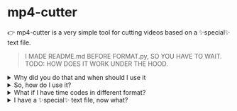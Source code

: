 # mp4-cutter

👉 mp4-cutter is a very simple tool for cutting videos based on a ✨special✨ text file.
> I MADE README.md BEFORE FORMAT.py, SO YOU HAVE TO WAIT.
> TODO: HOW DOES IT WORK UNDER THE HOOD.

<details>
  <summary>Why did you do that and when should I use it</summary>
  <strong>I made it, because I prefer to make long videos and add timecodes later</strong>. If you are working on a long video, you can automatically cut all the fragments into separate, small videos, then <strong>you may want to make shorts out of long video fragments</strong>, this small tool is for you! This tool will help you divide your long video into a smaller parts.
</details>
<details>
  <summary>So, how do I use it?</summary>
  First of all, <strong>you have to have <img src="https://static.cdnlogo.com/logos/f/33/ffmpeg.svg" width="36" alt="ffmpeg icon"/><u>ffmpeg</u> and <img src="https://cdn.jsdelivr.net/gh/devicons/devicon@latest/icons/python/python-original.svg" width="24" alt="python icon"/><u>python</u> installed and configured on your device.</strong>. Then, you need a special text file with timecodes of your video, it will tell the program how to cut your videos. Example content of <code>segments.txt</code>: <code>00:00 02:20 04:24 06:25 08:00</code>. 
  Here are some key notices for your file to work:
  <ul>
    <li>Segments have to be in format <code>MM:SS</code> or <code>HH:MM:SS</code> and separated with <b>spaces</b>.</li>
    <li>Please write zero before minutes and seconds. I don't know if it make difference to be honest, but better be safe than sorry 😇</li>
    <li>All segments need to me in ascending order, so you can't write something like: 00:20 04:20 3:20, cause video can't end before it starts.</li>
  </ul>
  🧐 You don't need to figure out the end of the video, I took care of it, so if video has 5 minutes and your last segment is at 4 minutes mark - it will cut from 04:00 to 05:00
</details>
<details>
  <summary>What if I have time codes in different format?</summary>
  Let's say you prepared timecodes for 6 min video on youtube: <br>
  <pre>
00:00 intro
02:20 what is recursion
04:40 why should I use it
05:50 ending</pre>
  You can do the following steps to convert it:
  <ol>
    <li>Create and open blank .txt file</li>
    <li>Paste in your raw timecdoes</li>
    <li>Open `format.py` from my repo in the same folder as .txt file</li>
    <li>Files will show. Choose your file with timestamps using keyboard numbers.</li>
    <li>Done! It should give you a file in format: "{ORIGINAL_FILE_NAME}-timecodesf.txt"</li>
  </ol>
</details>

<style></style>
<details>
  <summary>I have a ✨special✨ text file, now what?</summary>
  Now it it the easiest part. You just open segment.py and you find your files on the list! FFMPEG should open after choosing your ✨special✨ file with timecodes.
</details>
